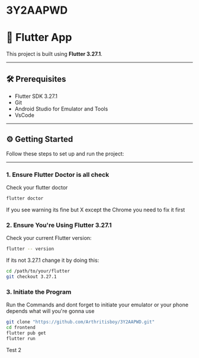 # 3Y2AAPWD

# 🚀 Flutter App

This project is built using **Flutter 3.27.1**.

---

## 🛠 Prerequisites

- Flutter SDK 3.27.1
- Git
- Android Studio for Emulator and Tools
- VsCode

---

## ⚙️ Getting Started

Follow these steps to set up and run the project:

---

### 1. Ensure Flutter Doctor is all check

Check your flutter doctor

```bash
flutter doctor
```
If you see warning its fine but X except the Chrome you need to fix it first 

### 2. Ensure You're Using Flutter 3.27.1

Check your current Flutter version:

```bash
flutter -- version
```

If its not 3.27.1 change it by doing this:
```bash
cd /path/to/your/flutter
git checkout 3.27.1
```


### 3. Initiate the Program

Run the Commands and dont forget to initiate your emulator or your phone depends what will you're gonna use 

```bash
git clone "https://github.com/Arthritisboy/3Y2AAPWD.git"
cd frontend
flutter pub get
flutter run
```

Test 2
